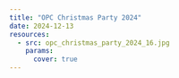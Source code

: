 ```yaml
---
title: "OPC Christmas Party 2024"
date: 2024-12-13
resources:
  - src: opc_christmas_party_2024_16.jpg
    params:
      cover: true
---
```



